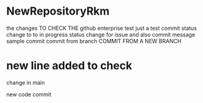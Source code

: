 # NewRepositoryRkm


 the changes TO CHECK THE github enterprise 
test 
just a test commit
status change to to in progress
status change for issue and also commit message
sample commit
commit from branch
COMMIT FROM A NEW BRANCH 

new line added to check
=======
change in main

new code commit
